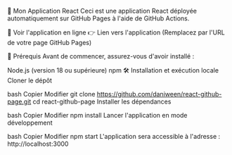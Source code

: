 🚀 Mon Application React
Ceci est une application React déployée automatiquement sur GitHub Pages à l'aide de GitHub Actions.

🔗 Voir l'application en ligne
👉 Lien vers l'application (Remplacez par l'URL de votre page GitHub Pages)

📌 Prérequis
Avant de commencer, assurez-vous d'avoir installé :

Node.js (version 18 ou supérieure)
npm
🛠 Installation et exécution locale
Cloner le dépôt

bash
Copier
Modifier
git clone https://github.com/daniween/react-github-page.git
cd react-github-page
Installer les dépendances

bash
Copier
Modifier
npm install
Lancer l'application en mode développement

bash
Copier
Modifier
npm start
L'application sera accessible à l'adresse :
http://localhost:3000
